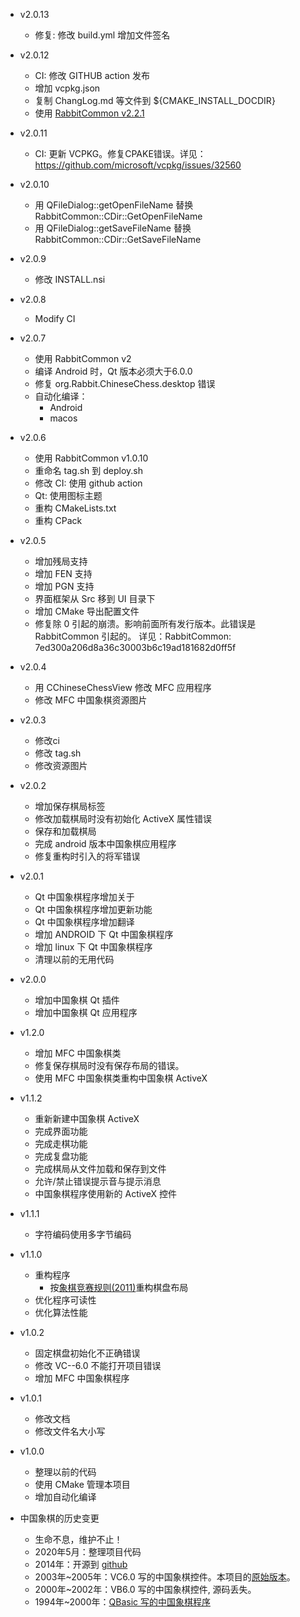 - v2.0.13
  - 修复: 修改 build.yml 增加文件签名

- v2.0.12
  - CI: 修改 GITHUB action 发布
  - 增加 vcpkg.json
  - 复制 ChangLog.md 等文件到 ${CMAKE_INSTALL_DOCDIR}
  - 使用 [RabbitCommon v2.2.1](https://github.com/KangLin/RabbitCommon/releases/tag/v2.2.1)

- v2.0.11
  - CI: 更新 VCPKG。修复CPAKE错误。详见： https://github.com/microsoft/vcpkg/issues/32560

- v2.0.10
  - 用 QFileDialog::getOpenFileName 替换 RabbitCommon::CDir::GetOpenFileName
  - 用 QFileDialog::getSaveFileName 替换 RabbitCommon::CDir::GetSaveFileName

- v2.0.9
  - 修改 INSTALL.nsi

- v2.0.8
  - Modify CI

- v2.0.7
  - 使用 RabbitCommon v2
  - 编译 Android 时，Qt 版本必须大于6.0.0
  - 修复 org.Rabbit.ChineseChess.desktop 错误
  - 自动化编译：
    - Android
    - macos

- v2.0.6
  - 使用 RabbitCommon v1.0.10
  - 重命名 tag.sh 到 deploy.sh
  - 修改 CI: 使用 github action
  - Qt: 使用图标主题
  - 重构 CMakeLists.txt
  - 重构 CPack

- v2.0.5
  - 增加残局支持
  - 增加 FEN 支持
  - 增加 PGN 支持
  - 界面框架从 Src 移到 UI 目录下
  - 增加 CMake 导出配置文件
  - 修复除 0 引起的崩溃。影响前面所有发行版本。此错误是 RabbitCommon 引起的。
    详见：RabbitCommon: 7ed300a206d8a36c30003b6c19ad181682d0ff5f

- v2.0.4
  - 用 CChineseChessView 修改 MFC 应用程序
  - 修改 MFC 中国象棋资源图片

- v2.0.3
  - 修改ci
  - 修改 tag.sh
  - 修改资源图片
  
- v2.0.2
  - 增加保存棋局标签
  - 修改加载棋局时没有初始化 ActiveX 属性错误
  - 保存和加载棋局
  - 完成 android 版本中国象棋应用程序
  - 修复重构时引入的将军错误

- v2.0.1
  - Qt 中国象棋程序增加关于
  - Qt 中国象棋程序增加更新功能
  - Qt 中国象棋程序增加翻译
  - 增加 ANDROID 下 Qt 中国象棋程序
  - 增加 linux 下 Qt 中国象棋程序
  - 清理以前的无用代码
  
- v2.0.0
  - 增加中国象棋 Qt 插件
  - 增加中国象棋 Qt 应用程序

- v1.2.0
  - 增加 MFC 中国象棋类
  - 修复保存棋局时没有保存布局的错误。
  - 使用 MFC 中国象棋类重构中国象棋 ActiveX

- v1.1.2
  - 重新新建中国象棋 ActiveX
  - 完成界面功能
  - 完成走棋功能
  - 完成复盘功能
  - 完成棋局从文件加载和保存到文件
  - 允许/禁止错误提示音与提示消息
  - 中国象棋程序使用新的 ActiveX 控件

- v1.1.1
  - 字符编码使用多字节编码
 
- v1.1.0
  - 重构程序
    - 按[象棋竞赛规则(2011)](Documents/ChineseChessRule2011.pdf)重构棋盘布局
  - 优化程序可读性
  - 优化算法性能

- v1.0.2
  - 固定棋盘初始化不正确错误
  - 修改 VC--6.0 不能打开项目错误
  - 增加 MFC 中国象棋程序

- v1.0.1
  - 修改文档
  - 修改文件名大小写

- v1.0.0
  - 整理以前的代码
  - 使用 CMake 管理本项目
  - 增加自动化编译

- 中国象棋的历史变更
  - 生命不息，维护不止！
  - 2020年5月：整理项目代码
  - 2014年：开源到 [github](https://github.com/KangLin/ChineseChessControl/)
  - 2003年~2005年：VC6.0 写的中国象棋控件。本项目的[原始版本](https://github.com/KangLin/pre2006/tree/master/Programe/VC/%E4%B8%AD%E5%9B%BD%E8%B1%A1%E6%A3%8B%E6%8E%A7%E4%BB%B6)。
  - 2000年~2002年：VB6.0 写的中国象棋控件, 源码丢失。
  - 1994年~2000年：[QBasic 写的中国象棋程序](https://github.com/KangLin/pre2006/tree/master/Programe/VB/XQ)
